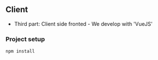 ## Client
  * Third part: Client side fronted - We develop with 'VueJS'


### Project setup
```
npm install
```

